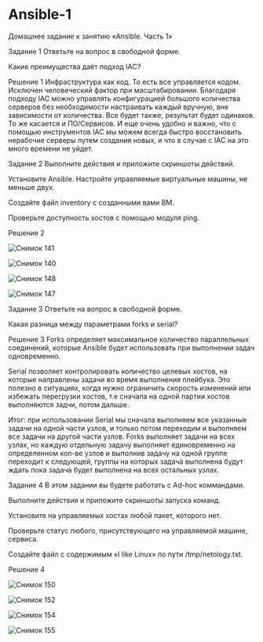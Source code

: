 # Ansible-1
Домашнее задание к занятию «Ansible. Часть 1»

Задание 1
Ответьте на вопрос в свободной форме.

Какие преимущества даёт подход IAC?

Решение 1
Инфраструктура как код. То есть все управляется кодом. Исключен человеческий фактор при масштабировании. Благодаря подходу IAC можно управлять конфигурацией большого количества серверов без необходимости настраивать каждый вручную, вне зависимости от количества. Все будет также, результат будет одинаков. То же касается и ПО/Сервисов. И еще очень удобно и важно, что с помощью инструментов IAC мы можем всегда быстро восстановить нерабочие серверы путем создания новых, и что в случае с IAC на это много времени не уйдет.

Задание 2
Выполните действия и приложите скриншоты действий.

Установите Ansible.
Настройте управляемые виртуальные машины, не меньше двух.

Создайте файл inventory с созданными вами ВМ.

Проверьте доступность хостов с помощью модуля ping.

Решение 2

![Снимок 141](https://github.com/user-attachments/assets/cbb36e9d-ab8c-45c1-a4cc-8b64236f14e3)


![Снимок 140](https://github.com/user-attachments/assets/37ddb629-d229-4d47-8756-b2e98fb91eb4)

![Снимок 148](https://github.com/user-attachments/assets/db895c27-beaf-44f6-8590-5b830276cf23)

![Снимок 147](https://github.com/user-attachments/assets/ccfc029a-a2b2-426f-893a-462bb71433d9)

Задание 3
Ответьте на вопрос в свободной форме.

Какая разница между параметрами forks и serial?

Решение 3
Forks определяет максимальное количество параллельных соединений, которые Ansible будет использовать при выполнении задач одновременно.

Serial позволяет контролировать количество целевых хостов, на которые направлены задачи во время выполнения плейбука. Это полезно в ситуациях, когда нужно ограничить скорость изменений или избежать перегрузки хостов, т.е сначала на одной партии хостов выполняются задчи, потом дальше.

Итог: при использовании Serial мы сначала выполняем все указанные задачи на одной части узлов, и только потом переходим и выполняем все задачи на другой части узлов. Forks выполняет задачи на всех узлах, но каждую отдельную задачу выполняет единовременно на определенном кол-ве узлов и выполнив задачу на одной группе переходит к следующей, группы на которых задача выполнена будут ждать пока задача будет выполнена на всех остальных узлах.

Задание 4
В этом задании вы будете работать с Ad-hoc коммандами.

Выполните действия и приложите скриншоты запуска команд.

Установите на управляемых хостах любой пакет, которого нет.

Проверьте статус любого, присутствующего на управляемой машине, сервиса.

Создайте файл с содержимым «I like Linux» по пути /tmp/netology.txt.

Решение 4

![Снимок 150](https://github.com/user-attachments/assets/df2d2814-5690-4595-abd9-aa9d5c29a6a5)

![Снимок 152](https://github.com/user-attachments/assets/e376f4a0-0c96-4486-940f-1a94324eb188)

![Снимок 154](https://github.com/user-attachments/assets/6c11abbd-efa2-4a98-ace8-212e96e57beb)

![Снимок 155](https://github.com/user-attachments/assets/a9b5e11b-88ab-4474-8a9f-3488b71578cc)
